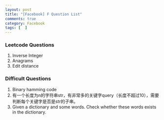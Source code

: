 ```yaml
---
layout: post
title: "[Facebook] F Question List"
comments: true
category: Facebook
tags: [  ]
---
```


### Leetcode Questions

1. Inverse Integer
1. Anagrams
1. Edit distance

### Difficult Questions

1. Binary hamming code
1. 有一个长度为n的字符串str，有非常多的关键字query（长度不超过10），需要判断每个关键字是否是str的子串。
1. Given a dictionary and some words. Check whether these words exists in the dictionary. 

